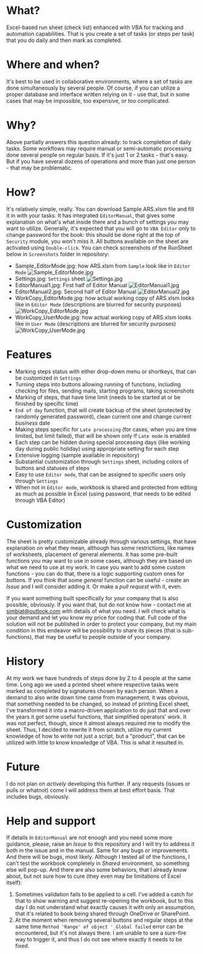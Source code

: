 # What?
Excel-based run sheet (check list) enhanced with VBA for tracking and automation capabilities. That is you create a set of tasks (or steps per task) that you do daily and then mark as completed.

# Where and when?
It's best to be used in collaborative environments, where a set of tasks are done simultaneously by several people. Of course, if you can utilize a proper database and interface written relying on it - use that, but in some cases that may be impossible, too expensive, or too complicated.

# Why?
Above partially answers this question already: to track completion of daily tasks. Some workflows may require manual or semi-automatic processing done several people on regular basis. If it's just 1 or 2 tasks - that's easy. But if you have several dozens of operations and more than just one person - that may be problematic.

# How?
It's relatively simple, really. You can download Sample ARS.xlsm file and fill it in with your tasks. It has integrated `EditorManual`, that gives some explanation on what's what inside there and a bunch of settings you may want to utilize. Generally, it's expected that you will go to `VBA Editor` only to change password for the book: this should be done right at the top of `Security` module, you won't miss it. All buttons available on the sheet are activated using `Double-click`.
You can check screenshots of the RunSheet below in `Screenshots` folder in repository:
* Sample_EditorMode.jpg: how ARS.xlsm from `Sample` look like in `Editor Mode`
![Sample_EditorMode.jpg](https://raw.githubusercontent.com/Simbiat/AutomatedRunSheet/master/Screenshots/Sample_EditorMode.jpg)
* Settings.jpg: `Settings` sheet
![Settings.jpg](https://raw.githubusercontent.com/Simbiat/AutomatedRunSheet/master/Screenshots/Settings.jpg)
* EditorManual1.jpg: First half of Editor Manual
![EditorManual1.jpg](https://raw.githubusercontent.com/Simbiat/AutomatedRunSheet/master/Screenshots/EditorManual1.jpg)
* EditorManual2.jpg: Second half of Editor Manual
![EditorManual2.jpg](https://raw.githubusercontent.com/Simbiat/AutomatedRunSheet/master/Screenshots/EditorManual2.jpg)
* WorkCopy_EditorMode.jpg: how actual working copy of ARS.xlsm looks like in `Editor Mode` (descriptions are blurred for security purposes)
![WorkCopy_EditorMode.jpg](https://raw.githubusercontent.com/Simbiat/AutomatedRunSheet/master/Screenshots/WorkCopy_EditorMode.jpg)
* WorkCopy_UserMode.jpg: how actual working copy of ARS.xlsm looks like in `User Mode` (descriptions are blurred for security purposes)
![WorkCopy_UserMode.jpg](https://raw.githubusercontent.com/Simbiat/AutomatedRunSheet/master/Screenshots/WorkCopy_UserMode.jpg)

# Features
* Marking steps status with either drop-down menu or shortkeys, that can be customized in `Settings`
* Turning steps into buttons allowing running of functions, including checking for files, sending mails, starting programs, taking screenshots
* Marking of steps, that have time limit (needs to be started at or be finished by specific time)
* `End of day` function, that will create backup of the sheet (protected by randomly generated password), clean current one and change current _business_ date
* Making steps specific for `Late processing` (for cases, when you are time limited, but limit failed), that will be shown only if `Late mode` is enabled
* Each step can be hidden during special processing days (like working day during public holiday) using appropriate setting for each step
* Extensive logging (sample available in repository)
* Substantial customization through `Settings` sheet, including colors of buttons and statuses of steps
* Easy to use `Editor mode`, that can be assigned to specific users only through `Settings`
* When not in `Editor mode`, workbook is shared and protected from editing as much as possible in Excel (using password, that needs to be edited through VBA Editor)

# Customization
The sheet is pretty customizable already through various settings, that have explanation on what they mean, although has some restrictions, like names of worksheets, placement of general elements. It has some pre-built functions you may want to use in some cases, although they are based on what we need to use at my work. In case you want to add some custom functions - you can do that, there is a logic supporting custom ones for buttons. If you think that some _general_ function can be useful - create an _Issue_ and I will consider adding it. Or make a _pull request_ with it, even.

If you want something built specifically for your company that is also possible, obviously. If you want that, but do not know how - contact me at simbiat@outlook.com with details of what you need. I will check what is your demand and let you know my price for coding that. Full code of the solution will not be published in order to protect your company, but my main condition in this endeavor will be possibility to share its pieces (that is sub-functions), that may be useful to people outside of your company.

# History
At my work we have hundreds of steps done by 2 to 4 people at the same time. Long ago we used a printed sheet where respective tasks were marked as completed by signatures chosen by each person. When a demand to also write down time came from management, it was obvious, that something needed to be changed, so instead of printing Excel sheet, I've transformed it into a macro-driven application to do just that and over the years it got some useful functions, that simplified operators' work. It was not perfect, though, since it almost always required me to modify the sheet. Thus, I decided to rewrite it from scratch, utilize my current knowledge of how to write not just a script, but a "product", that can be utilized with little to know knowledge of VBA. This is what it resulted in.

# Future
I do not plan on _actively_ developing this further. If any requests (issues or pulls or whatnot) come I will address them at best effort basis. That includes bugs, obviously.

# Help and support
If details in `EditorManual` are not enough and you need some more guidance, please, raise an _Issue_ to this repository and I will try to address it both in the issue and in the manual. Same for any bugs or improvements.
And there will be bugs, most likely. Although I tested all of the functions, I can't test the workbook completely in _Shared_ environment, so something else will pop-up. And there are also some behaviors, that I already know about, but not sure how to cure (they even may be limitations of Excel itself):
1. Sometimes validation fails to be applied to a cell. I've added a catch for that to show warning and suggest re-opening the workbook, but to this day I do not understand what exactly causes it with only an assumption, that it's related to book being shared through OneDrive or SharePoint.
2. At the moment when removing several buttons and regular steps at the same time `Method 'Range' of object '_Global failed` error can be encountered, but it's not always there. I am unable to see a sure-fire way to trigger it, and thus I do not see where exactly it needs to be fixed.
